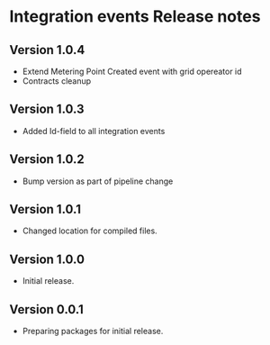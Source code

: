 # Integration events Release notes

## Version 1.0.4

- Extend Metering Point Created event with grid opereator id
- Contracts cleanup

## Version 1.0.3

- Added Id-field to all integration events

## Version 1.0.2

- Bump version as part of pipeline change

## Version 1.0.1

- Changed location for compiled files.

## Version 1.0.0

- Initial release.

## Version 0.0.1

- Preparing packages for initial release.
